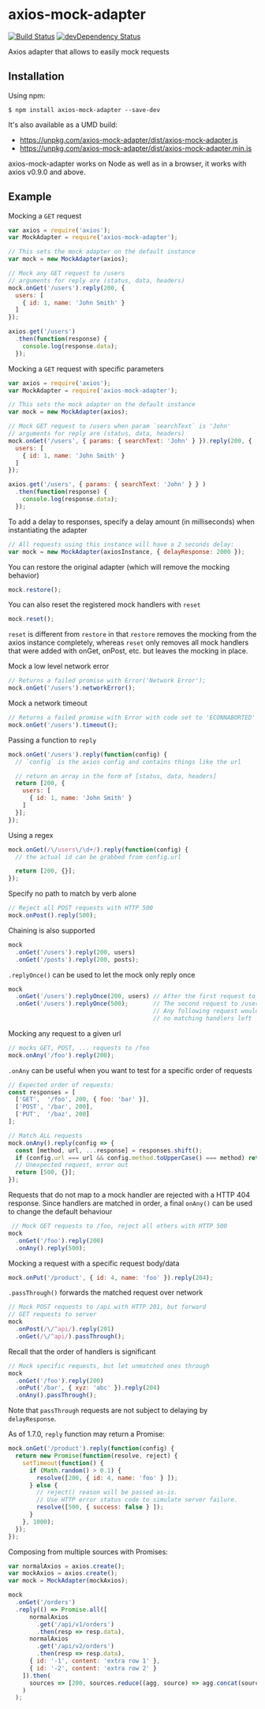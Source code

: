 # axios-mock-adapter

[![Build Status](https://travis-ci.org/ctimmerm/axios-mock-adapter.svg?branch=master)](https://travis-ci.org/ctimmerm/axios-mock-adapter)
[![devDependency Status](https://david-dm.org/ctimmerm/axios-mock-adapter/dev-status.svg)](https://david-dm.org/ctimmerm/axios-mock-adapter#info=devDependencies)

Axios adapter that allows to easily mock requests

## Installation

Using npm:

`$ npm install axios-mock-adapter --save-dev`

It's also available as a UMD build:

* https://unpkg.com/axios-mock-adapter/dist/axios-mock-adapter.js
* https://unpkg.com/axios-mock-adapter/dist/axios-mock-adapter.min.js

axios-mock-adapter works on Node as well as in a browser, it works with axios v0.9.0 and above.

## Example

Mocking a `GET` request

```js
var axios = require('axios');
var MockAdapter = require('axios-mock-adapter');

// This sets the mock adapter on the default instance
var mock = new MockAdapter(axios);

// Mock any GET request to /users
// arguments for reply are (status, data, headers)
mock.onGet('/users').reply(200, {
  users: [
    { id: 1, name: 'John Smith' }
  ]
});

axios.get('/users')
  .then(function(response) {
    console.log(response.data);
  });
```

Mocking a `GET` request with specific parameters

```js
var axios = require('axios');
var MockAdapter = require('axios-mock-adapter');

// This sets the mock adapter on the default instance
var mock = new MockAdapter(axios);

// Mock GET request to /users when param `searchText` is 'John' 
// arguments for reply are (status, data, headers)
mock.onGet('/users', { params: { searchText: 'John' } }).reply(200, {
  users: [
    { id: 1, name: 'John Smith' }
  ]
});

axios.get('/users', { params: { searchText: 'John' } } )
  .then(function(response) {
    console.log(response.data);
  });
```

To add a delay to responses, specify a delay amount (in milliseconds) when instantiating the adapter

```js
// All requests using this instance will have a 2 seconds delay:
var mock = new MockAdapter(axiosInstance, { delayResponse: 2000 });
```

You can restore the original adapter (which will remove the mocking behavior)

```js
mock.restore();
```

You can also reset the registered mock handlers with `reset`

```js
mock.reset();
```

`reset` is different from `restore` in that `restore` removes the mocking from the axios instance completely,
whereas `reset` only removes all mock handlers that were added with onGet, onPost, etc. but leaves the mocking in place.

Mock a low level network error

```js
// Returns a failed promise with Error('Network Error');
mock.onGet('/users').networkError();
```

Mock a network timeout

```js
// Returns a failed promise with Error with code set to 'ECONNABORTED'
mock.onGet('/users').timeout();
```

Passing a function to `reply`

```js
mock.onGet('/users').reply(function(config) {
  // `config` is the axios config and contains things like the url

  // return an array in the form of [status, data, headers]
  return [200, {
    users: [
      { id: 1, name: 'John Smith' }
    ]
  }];
});
```

Using a regex

```js
mock.onGet(/\/users\/\d+/).reply(function(config) {
  // the actual id can be grabbed from config.url

  return [200, {}];
});
```

Specify no path to match by verb alone

```js
// Reject all POST requests with HTTP 500
mock.onPost().reply(500);
```

Chaining is also supported

```js
mock
  .onGet('/users').reply(200, users)
  .onGet('/posts').reply(200, posts);
```

`.replyOnce()` can be used to let the mock only reply once

```js
mock
  .onGet('/users').replyOnce(200, users) // After the first request to /users, this handler is removed
  .onGet('/users').replyOnce(500);       // The second request to /users will have status code 500
                                         // Any following request would return a 404 since there are
                                         // no matching handlers left
```

Mocking any request to a given url

```js
// mocks GET, POST, ... requests to /foo
mock.onAny('/foo').reply(200);
```

`.onAny` can be useful when you want to test for a specific order of requests

```js
// Expected order of requests:
const responses = [
  ['GET',  '/foo', 200, { foo: 'bar' }],
  ['POST', '/bar', 200],
  ['PUT',  '/baz', 200]
];

// Match ALL requests
mock.onAny().reply(config => {
  const [method, url, ...response] = responses.shift();
  if (config.url === url && config.method.toUpperCase() === method) return response;
  // Unexpected request, error out
  return [500, {}];
});
```

Requests that do not map to a mock handler are rejected with a HTTP 404 response. Since
handlers are matched in order, a final `onAny()` can be used to change the default
behaviour

```js
 // Mock GET requests to /foo, reject all others with HTTP 500
mock
  .onGet('/foo').reply(200)
  .onAny().reply(500);
```

Mocking a request with a specific request body/data

```js
mock.onPut('/product', { id: 4, name: 'foo' }).reply(204);
```

`.passThrough()` forwards the matched request over network

```js
// Mock POST requests to /api with HTTP 201, but forward
// GET requests to server
mock
  .onPost(/\/^api/).reply(201)
  .onGet(/\/^api/).passThrough();
```

Recall that the order of handlers is significant

```js
// Mock specific requests, but let unmatched ones through
mock
  .onGet('/foo').reply(200)
  .onPut('/bar', { xyz: 'abc' }).reply(204)
  .onAny().passThrough();
```

Note that `passThrough` requests are not subject to delaying by `delayResponse`.

As of 1.7.0, `reply` function may return a Promise:

```js
mock.onGet('/product').reply(function(config) {
  return new Promise(function(resolve, reject) {
    setTimeout(function() {
      if (Math.random() > 0.1) {
        resolve([200, { id: 4, name: 'foo' } ]);
      } else {
        // reject() reason will be passed as-is.
        // Use HTTP error status code to simulate server failure.
        resolve([500, { success: false } ]);
      }
    }, 1000);
  });
});
```

Composing from multiple sources with Promises:

```js
var normalAxios = axios.create();
var mockAxios = axios.create();
var mock = MockAdapter(mockAxios);

mock
  .onGet('/orders')
  .reply(() => Promise.all([
      normalAxios
        .get('/api/v1/orders')
        .then(resp => resp.data),
      normalAxios
        .get('/api/v2/orders')
        .then(resp => resp.data),
      { id: '-1', content: 'extra row 1' },
      { id: '-2', content: 'extra row 2' }
    ]).then(
      sources => [200, sources.reduce((agg, source) => agg.concat(source))]
    )
  );
```
